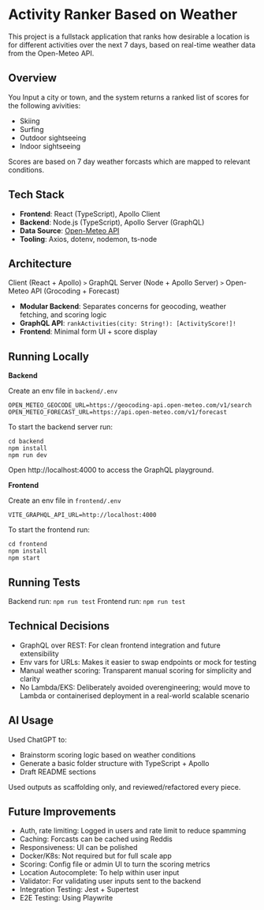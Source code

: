 # Activity Ranker Based on Weather

This project is a fullstack application that ranks how desirable a location is for different activities over the next 7 days, based on real-time weather data from the Open-Meteo API.

## Overview

You Input a city or town, and the system returns a ranked list of scores for the following avivities:

- Skiing  
- Surfing  
- Outdoor sightseeing  
- Indoor sightseeing

Scores are based on 7 day weather forcasts which are mapped to relevant conditions.

## Tech Stack

- **Frontend**: React (TypeScript), Apollo Client  
- **Backend**: Node.js (TypeScript), Apollo Server (GraphQL)  
- **Data Source**: [Open-Meteo API](https://open-meteo.com/)  
- **Tooling**: Axios, dotenv, nodemon, ts-node  

## Architecture
Client (React + Apollo) `>` GraphQL Server (Node + Apollo Server) `>` Open-Meteo API (Grocoding + Forecast)

- **Modular Backend**: Separates concerns for geocoding, weather fetching, and scoring logic  
- **GraphQL API**: `rankActivities(city: String!): [ActivityScore!]!`  
- **Frontend**: Minimal form UI + score display  

## Running Locally

**Backend**

Create an env file in `backend/.env` 

```
OPEN_METEO_GEOCODE_URL=https://geocoding-api.open-meteo.com/v1/search
OPEN_METEO_FORECAST_URL=https://api.open-meteo.com/v1/forecast
```

To start the backend server run:
```
cd backend
npm install
npm run dev
```

Open http://localhost:4000 to access the GraphQL playground.

**Frontend**

Create an env file in `frontend/.env` 

```
VITE_GRAPHQL_API_URL=http://localhost:4000
```

To start the frontend run:
```
cd frontend
npm install
npm start
```

## Running Tests

Backend run: `npm run test`
Frontend run: `npm run test`

## Technical Decisions

- GraphQL over REST: For clean frontend integration and future extensibility
- Env vars for URLs: Makes it easier to swap endpoints or mock for testing
- Manual weather scoring: Transparent manual scoring for simplicity and clarity
- No Lambda/EKS: Deliberately avoided overengineering; would move to Lambda or containerised deployment in a real-world scalable scenario

## AI Usage

Used ChatGPT to:

- Brainstorm scoring logic based on weather conditions
- Generate a basic folder structure with TypeScript + Apollo
- Draft README sections
  
Used outputs as scaffolding only, and reviewed/refactored every piece.

## Future Improvements

- Auth, rate limiting: Logged in users and rate limit to reduce spamming
- Caching: Forcasts can be cached using Reddis
- Responsiveness: UI can be polished
- Docker/K8s: Not required but for full scale app
- Scoring: Config file or admin UI to turn the scoring metrics
- Location Autocomplete: To help within user input
- Validator: For validating user inputs sent to the backend
- Integration Testing: Jest + Supertest
- E2E Testing: Using Playwrite